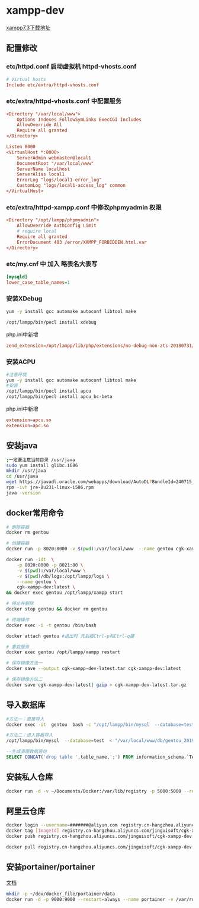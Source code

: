 # xampp-dev

[xampp7.3下载地址](https://excellmedia.dl.sourceforge.net/project/xampp/XAMPP%20Linux/7.3.10/xampp-linux-x64-7.3.10-1-installer.run)

## 配置修改

### etc/httpd.conf 启动虚拟机 httpd-vhosts.conf

```ini
# Virtual hosts
Include etc/extra/httpd-vhosts.conf

```

### etc/extra/httpd-vhosts.conf 中配置服务

```ini
<Directory "/var/local/www">
    Options Indexes FollowSymLinks ExecCGI Includes
    AllowOverride All
    Require all granted
</Directory>

Listen 8000
<VirtualHost *:8000>
    ServerAdmin webmaster@local1
    DocumentRoot "/var/local/www"
    ServerName localhost
    ServerAlias local1
    ErrorLog "logs/local1-error_log"
    CustomLog "logs/local1-access_log" common
</VirtualHost>
```

### etc/extra/httpd-xampp.conf 中修改phpmyadmin 权限

```ini
<Directory "/opt/lampp/phpmyadmin">
    AllowOverride AuthConfig Limit
    # require local
    Require all granted
    ErrorDocument 403 /error/XAMPP_FORBIDDEN.html.var
</Directory>
```

### etc/my.cnf 中 加入 略表名大表写

```ini
[mysqld]
lower_case_table_names=1
```

### 安装XDebug

```sh
yum -y install gcc automake autoconf libtool make

/opt/lampp/bin/pecl install xdebug
```

php.ini中新增

```conf
zend_extension=/opt/lampp/lib/php/extensions/no-debug-non-zts-20180731/xdebug.so
```

### 安装ACPU

```sh
#注意环境
yum -y install gcc automake autoconf libtool make
#安装
/opt/lampp/bin/pecl install apcu
/opt/lampp/bin/pecl install apcu_bc-beta
```

php.ini中新增

```conf
extension=apcu.so
extension=apc.so
```

## 安装java

```sh
;一定要注意当前目录 /usr/java
sudo yum install glibc.i686
mkdir /usr/java
cd /usr/java
wget https://javadl.oracle.com/webapps/download/AutoDL?BundleId=240715_5b13a193868b4bf28bcb45c792fce896 -O jre-8u231-linux-i586.rpm
rpm -ivh jre-8u231-linux-i586.rpm
java -version


```

## docker常用命令

```sh
# 删除容器
docker rm gentou

# 创建容器
docker run -p 8020:8000 -v $(pwd):/var/local/www  --name gentou cgk-xampp-dev:latest

docker run -idt  \
    -p 8020:8000 -p 8021:80 \
    -v $(pwd):/var/local/www \
    -v $(pwd)/db/logs:/opt/lampp/logs \
    --name gentou \
    cgk-xampp-dev:latest \
&& docker exec gentou /opt/lampp/xampp start

# 停止并删除
docker stop gentou && docker rm gentou

# 终端操作
docker exec -i -t gentou /bin/bash

docker attach gentou #退出时 先后按Ctrl-p和Ctrl-q键

# 重启服务
docker exec gentou /opt/lampp/xampp restart

# 保存镜像方法一
docker save --output cgk-xampp-dev-latest.tar cgk-xampp-dev:latest

# 保存镜像方法二
docker save cgk-xampp-dev:latest| gzip > cgk-xampp-dev-latest.tar.gz
```

## 导入数据库

```sh
#方法一：直接导入
docker exec -it  gentou  bash -c "/opt/lampp/bin/mysql  --database=test  < /var/local/www/db/gentou_20190411.sql"

#方法二：进入容器导入
/opt/lampp/bin/mysql  --database=test  < "/var/local/www/db/gentou_20190411.sql"

```

```sql
--生成清理数据语句
SELECT CONCAT('drop table ',table_name,';') FROM information_schema.`TABLES` WHERE table_schema='test';
```

## 安装私人仓库

```sh
docker run -d -v ~/Documents/Docker:/var/lib/registry -p 5000:5000 --restart=always --name registry registry
```

## 阿里云仓库

```sh
docker login --username=#######@aliyun.com registry.cn-hangzhou.aliyuncs.com
docker tag [ImageId] registry.cn-hangzhou.aliyuncs.com/jinguisoft/cgk-xampp-dev:[镜像版本号]
docker push registry.cn-hangzhou.aliyuncs.com/jinguisoft/cgk-xampp-dev:[镜像版本号]

docker pull registry.cn-hangzhou.aliyuncs.com/jinguisoft/cgk-xampp-dev:[镜像版本号]
```

## 安装portainer/portainer

[文档](https://portainer.readthedocs.io/en/stable/deployment.html#quick-start)

```sh
mkdir -p ~/dev/docker_file/portainer/data
docker run -d -p 9000:9000 --restart=always --name portainer -v /var/run/docker.sock:/var/run/docker.sock -v ~/dev/docker_file/portainer/data:/data docker.io/portainer/portainer
```
